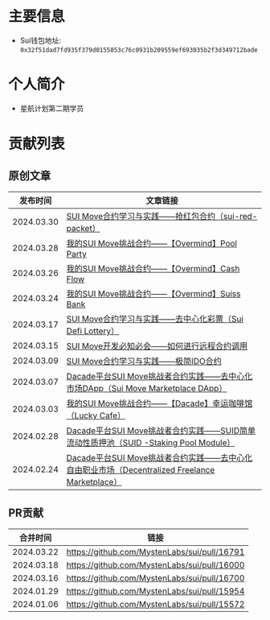 # 主要信息
- Sui钱包地址: `0x32f51dad7fd935f379d0155853c76c0931b209559ef693035b2f3d349712bade`

# 个人简介
- 星航计划第二期学员

# 贡献列表

## 原创文章

| 发布时间   | 文章链接                                                     |
| ---------- | ------------------------------------------------------------ |
| 2024.03.30 | [SUI Move合约学习与实践——抢红包合约（sui-red-packet）](https://learnblockchain.cn/article/7772) |
| 2024.03.28 | [我的SUI Move挑战合约——【Overmind】Pool Party](https://learnblockchain.cn/article/7751) |
| 2024.03.26 | [我的SUI Move挑战合约——【Overmind】Cash Flow](https://learnblockchain.cn/article/7726) |
| 2024.03.24 | [我的SUI Move挑战合约——【Overmind】Suiss Bank](https://learnblockchain.cn/article/7699) |
| 2024.03.17 | [SUI Move合约学习与实践——去中心化彩票（Sui Defi Lottery）](https://learnblockchain.cn/article/7641) |
| 2024.03.15 | [SUI Move开发必知必会——如何进行远程合约调用](https://learnblockchain.cn/article/7623) |
| 2024.03.09 | [SUI Move合约学习与实践——极简IDO合约](https://learnblockchain.cn/article/7624) |
| 2024.03.07 | [Dacade平台SUI Move挑战者合约实践——去中心化市场DApp（Sui Move Marketplace DApp）](https://learnblockchain.cn/article/7528) |
| 2024.03.03 | [我的SUI Move挑战合约——【Dacade】幸运咖啡馆（Lucky Cafe）](https://learnblockchain.cn/article/7493) |
| 2024.02.28 | [Dacade平台SUI Move挑战者合约实践——SUID简单流动性质押池（SUID -Staking Pool Module）](https://learnblockchain.cn/article/7460) |
| 2024.02.24 | [Dacade平台SUI Move挑战者合约实践——去中心化自由职业市场（Decentralized Freelance Marketplace）](https://learnblockchain.cn/article/7441) |

## PR贡献

| 合并时间   | 链接                                         |
| ---------- | -------------------------------------------- |
| 2024.03.22 | https://github.com/MystenLabs/sui/pull/16791 |
| 2024.03.18 | https://github.com/MystenLabs/sui/pull/16000 |
| 2024.03.16 | https://github.com/MystenLabs/sui/pull/16700 |
| 2024.01.29 | https://github.com/MystenLabs/sui/pull/15954 |
| 2024.01.06 | https://github.com/MystenLabs/sui/pull/15572 |

